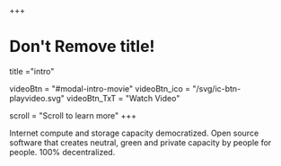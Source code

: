 +++
# Don't Remove title!
title ="intro"

videoBtn = "#modal-intro-movie"
videoBtn_ico = "/svg/ic-btn-playvideo.svg"
videoBtn_TxT = "Watch Video"

scroll = "Scroll to learn more"
+++

Internet compute and storage capacity democratized. Open source software that creates neutral, green and private capacity by people for people. 100% decentralized.
